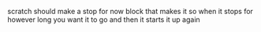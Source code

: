 scratch should make a stop for now block that makes it so when it stops for however long you want it to go and then it starts it up again